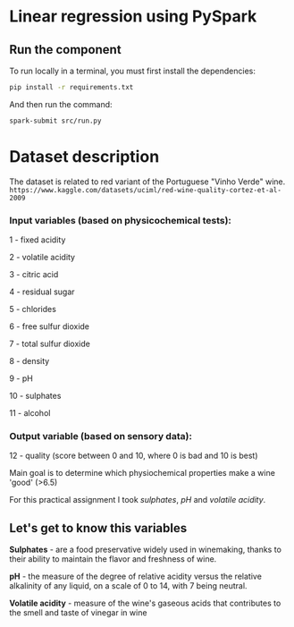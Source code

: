 # Linear regression using PySpark

## Run the component

To run locally in a terminal, you must first install the dependencies:

```bash
pip install -r requirements.txt
```

And then run the command:

```bash
spark-submit src/run.py
```


# Dataset description
The dataset is related to red variant of the Portuguese "Vinho Verde" wine.
`https://www.kaggle.com/datasets/uciml/red-wine-quality-cortez-et-al-2009`

### Input variables (based on physicochemical tests):

1 - fixed acidity

2 - volatile acidity

3 - citric acid

4 - residual sugar

5 - chlorides

6 - free sulfur dioxide

7 - total sulfur dioxide

8 - density

9 - pH

10 - sulphates

11 - alcohol

### Output variable (based on sensory data):

12 - quality (score between 0 and 10, where 0 is bad and 10 is best)

Main goal is to determine which physiochemical properties make a wine 'good' (>6.5)

For this practical assignment I took _sulphates_, _pH_ and _volatile acidity_.

## Let's get to know this variables
**Sulphates** - are a food preservative widely used in winemaking, thanks to their ability to maintain the flavor and freshness of wine.

**pH** - the measure of the degree of relative acidity versus the relative alkalinity of any liquid, on a scale of 0 to 14, with 7 being neutral.

**Volatile acidity** - measure of the wine's gaseous acids that contributes to the smell and taste of vinegar in wine
